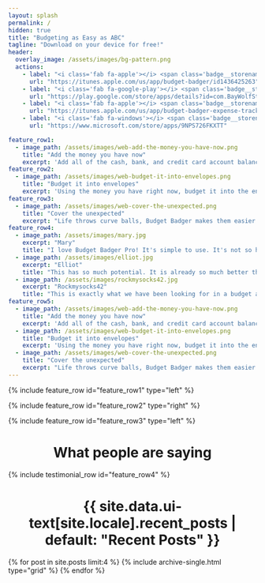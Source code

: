 ```yaml
---
layout: splash
permalink: /
hidden: true
title: "Budgeting as Easy as ABC"
tagline: "Download on your device for free!"
header:
  overlay_image: /assets/images/bg-pattern.png
  actions:
    - label: "<i class='fab fa-apple'></i> <span class='badge__storename'>App Store</span>"
      url: "https://itunes.apple.com/us/app/budget-badger/id1436425263"
    - label: "<i class='fab fa-google-play'></i> <span class='badge__storename'>Google Play</span>"
      url: "https://play.google.com/store/apps/details?id=com.BayWolfStudios.BudgetBadger"
    - label: "<i class='fab fa-apple'></i> <span class='badge__storename'>Mac App Store</span>"
      url: "https://itunes.apple.com/us/app/budget-badger-expense-tracker/id1462666544?mt=12"
    - label: "<i class='fab fa-windows'></i> <span class='badge__storename'>Microsoft Store</span>"
      url: "https://www.microsoft.com/store/apps/9NPS726FKXTT"

feature_row1:
  - image_path: /assets/images/web-add-the-money-you-have-now.png
    title: "Add the money you have now"
    excerpt: 'Add all of the cash, bank, and credit card account balances in the app to see how much money you have right now'
feature_row2:
  - image_path: /assets/images/web-budget-it-into-envelopes.png
    title: "Budget it into envelopes"
    excerpt: 'Using the money you have right now, budget it into the envelopes based on your priority'
feature_row3:
  - image_path: /assets/images/web-cover-the-unexpected.png
    title: "Cover the unexpected"
    excerpt: "Life throws curve balls, Budget Badger makes them easier to handle by allowing you to adjust your budget on the fly"
feature_row4:
  - image_path: /assets/images/mary.jpg
    excerpt: "Mary"
    title: "I love Budget Badger Pro! It's simple to use. It's not so highly structured --it's MY budget."
  - image_path: /assets/images/elliot.jpg
    excerpt: "Elliot"
    title: "This has so much potential. It is already so much better than the vast majority of others out there."
  - image_path: /assets/images/rockmysocks42.jpg
    excerpt: "Rockmysocks42"
    title: "This is exactly what we have been looking for in a budget app for the last 5 or so years."
feature_row5:
  - image_path: /assets/images/web-add-the-money-you-have-now.png
    title: "Add the money you have now"
    excerpt: 'Add all of the cash, bank, and credit card account balances in the app to see how much money you have right now'
  - image_path: /assets/images/web-budget-it-into-envelopes.png
    title: "Budget it into envelopes"
    excerpt: 'Using the money you have right now, budget it into the envelopes based on your priority'
  - image_path: /assets/images/web-cover-the-unexpected.png
    title: "Cover the unexpected"
    excerpt: "Life throws curve balls, Budget Badger makes them easier to handle by allowing you to adjust your budget on the fly"
---
```


{% include feature_row id="feature_row1" type="left" %}

{% include feature_row id="feature_row2" type="right" %}

{% include feature_row id="feature_row3" type="left" %}

<div class="feature__wrapper" style="border-bottom: 0px;">
    <div class="feature__item--center">
        <div class="archive__item">
            <div class="archive__item-body">
                <h1 class="archive__item-title" style="text-align: center;">What people are saying</h1>
            </div>
        </div>
    </div>
</div>

{% include testimonial_row id="feature_row4" %}

<div class="feature__wrapper" style="border-bottom: 0px;">
    <div class="feature__item--center">
        <div class="archive__item">
            <div class="archive__item-body">
                <h1 class="archive__item-title" style="text-align: center;">{{ site.data.ui-text[site.locale].recent_posts | default: "Recent Posts" }}</h1>
            </div>
        </div>
    </div>
</div>

<div class="grid__wrapper">
  {% for post in site.posts limit:4 %}
    {% include archive-single.html type="grid" %}
  {% endfor %}
</div>
